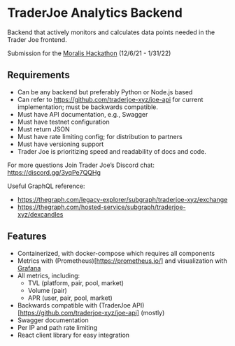 # TraderJoe Analytics Backend

Backend that actively monitors and calculates data points needed in the Trader Joe frontend.

Submission for the [Moralis Hackathon](https://moralis.io/avalanche-hackathon/) (12/6/21 - 1/31/22)

## Requirements

-   Can be any backend but preferably Python or Node.js based
-   Can refer to https://github.com/traderjoe-xyz/joe-api for current implementation; must be backwards compatible.
-   Must have API documentation, e.g., Swagger
-   Must have testnet configuration
-   Must return JSON
-   Must have rate limiting config; for distribution to partners
-   Must have versioning support
-   Trader Joe is prioritizing speed and readability of docs and code.

For more questions
Join Trader Joe’s Discord chat: https://discord.gg/3yqPe7QQHg

Useful GraphQL reference:

-   https://thegraph.com/legacy-explorer/subgraph/traderjoe-xyz/exchange
-   https://thegraph.com/hosted-service/subgraph/traderjoe-xyz/dexcandles

## Features

-   Containerized, with docker-compose which requires all components
-   Metrics with (Prometheus)[https://prometheus.io/] and visualization with [Grafana](https://grafana.com/)
-   All metrics, including:
    -   TVL (platform, pair, pool, market)
    -   Volume (pair)
    -   APR (user, pair, pool, market)
-   Backwards compatible with (TraderJoe API)[https://github.com/traderjoe-xyz/joe-api] (mostly)
-   Swagger documentation
-   Per IP and path rate limiting
-   React client library for easy integration
